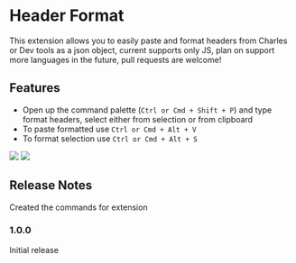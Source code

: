 # Header Format

This extension allows you to easily paste and format headers from Charles or Dev tools as a json object, current supports only JS, plan on support more languages in the future, pull requests are welcome!

## Features

+ Open up the command palette (`Ctrl or Cmd + Shift + P`) and type format headers, select either from selection or from clipboard
+ To paste formatted use `Ctrl or Cmd + Alt + V`
+ To format selection use `Ctrl or Cmd + Alt + S`

![](https://i.gyazo.com/9b5b1fa3e62bed7c70d73bf8b8a9df5d.gif)
![](https://i.gyazo.com/394d057f2c6bfb7221345d6fb02fd557.gif)

<!-- > Tip: Many popular extensions utilize animations. This is an excellent way to show off your extension! We recommend short, focused animations that are easy to follow. -->

<!-- ## Requirements

If you have any requirements or dependencies, add a section describing those and how to install and configure them. -->

<!-- ## Extension Settings

Include if your extension adds any VS Code settings through the `contributes.configuration` extension point.

For example:

This extension contributes the following settings:

* `myExtension.enable`: enable/disable this extension
* `myExtension.thing`: set to `blah` to do something

## Known Issues

Calling out known issues can help limit users opening duplicate issues against your extension. -->

## Release Notes

Created the commands for extension

### 1.0.0

Initial release
